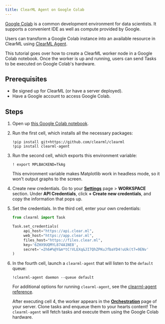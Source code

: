 ```yaml
---
title: ClearML Agent on Google Colab
---
```


[Google Colab](https://colab.research.google.com) is a common development environment for data scientists. It supports a convenient IDE as well as
compute provided by Google.

Users can transform a Google Colab instance into an available resource in ClearML using [ClearML Agent](../../clearml_agent.md).

This tutorial goes over how to create a ClearML worker node in a Google Colab notebook. Once the worker is up 
and running, users can send Tasks to be executed on Google Colab's hardware.

## Prerequisites
* Be signed up for ClearML (or have a server deployed).
* Have a Google account to access Google Colab.


## Steps 
1. Open up [this Google Colab notebook](https://colab.research.google.com/github/clearml/clearml/blob/master/examples/clearml_agent/clearml_colab_agent.ipynb).

1. Run the first cell, which installs all the necessary packages:
    ```
    !pip install git+https://github.com/clearml/clearml
    !pip install clearml-agent
    ```
1. Run the second cell, which exports this environment variable:
   ```
   ! export MPLBACKEND=TkAg
   ```
   This environment variable makes Matplotlib work in headless mode, so it won't output graphs to the screen.
   
1. Create new credentials. Go to your [**Settings**](https://app.clear.ml/settings/workspace-configuration) page > **WORKSPACE** section. 
   Under **API Credentials**, click **+ Create new credentials**, and copy the information that pops up. 
   
1. Set the credentials. In the third cell, enter your own credentials:
   ```python
   from clearml import Task
   
   Task.set_credentials(
        api_host="https://api.clear.ml", 
        web_host="https://app.clear.ml", 
        files_host="https://files.clear.ml", 
        key='6ZHX9UQMYL874A1NE8', 
        secret='=2h6#%@Y&m*tC!VLEXq&JI7QhZPKuJfbaYD4!uUk(t7=9ENv'
   )
   ```
   
   
1. In the fourth cell, launch a `clearml-agent` that will listen to the `default` queue:
   ```
   !clearml-agent daemon --queue default
   ```
   
   For additional options for running `clearml-agent`, see the [clearml-agent reference](../../clearml_agent/clearml_agent_ref.md).  
   
   After executing cell 4, the worker appears in the [**Orchestration**](../../webapp/webapp_workers_queues.md) 
   page of your server. Clone tasks and enqueue them to your hearts content! The `clearml-agent` will fetch 
   tasks and execute them using the Google Colab hardware.
   

